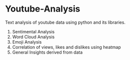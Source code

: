 # Youtube-Analysis
Text analysis of youtube data using python and its libraries.
1. Sentimental Analysis
2. Word Cloud Analysis
3. Emoji Analysis
4. Correlation of views, likes and dislikes using heatmap
5. General Insights derived from data

